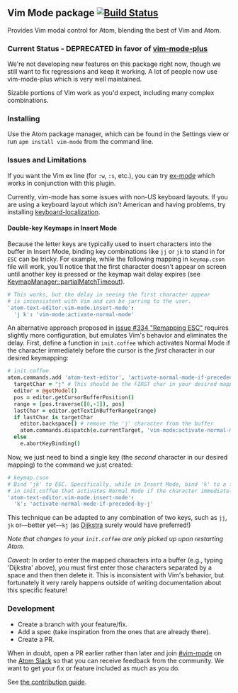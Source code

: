 ## Vim Mode package [![Build Status](https://travis-ci.org/atom/vim-mode.svg?branch=master)](https://travis-ci.org/atom/vim-mode)

Provides Vim modal control for Atom, blending the best of Vim and Atom.

### Current Status - DEPRECATED in favor of [vim-mode-plus](https://github.com/t9md/atom-vim-mode-plus)

We're not developing new features on this package right now, though we still want to fix regressions and keep it working. A lot of people now use vim-mode-plus which is very well maintained.

Sizable portions of Vim work as you'd expect, including many complex combinations.

[prs]: https://github.com/atom/vim-mode/pulls?direction=desc&page=1&sort=created&state=closed
[issues]: https://github.com/atom/vim-mode/issues

### Installing

Use the Atom package manager, which can be found in the Settings view or run `apm install vim-mode` from the command line.

### Issues and Limitations

If you want the Vim ex line (for `:w`, `:s`, etc.), you can try [ex-mode](https://atom.io/packages/ex-mode)
which works in conjunction with this plugin.

Currently, vim-mode has some issues with non-US keyboard layouts. If you are using a keyboard layout which *isn't* American and having problems, try installing [keyboard-localization](https://atom.io/packages/keyboard-localization).

#### Double-key Keymaps in Insert Mode

Because the letter keys are typically used to insert characters into the buffer in Insert Mode, binding key combinations like `jj` or `jk` to stand in for `ESC` can be tricky. For example, while the following mapping in `keymap.cson` file will work, you'll notice that the first character doesn't appear on screen until another key is pressed or the keymap wait delay expires (see [KeymapManager::partialMatchTimeout](https://atom.io/docs/api/v1.3.2/KeymapManager)).

```coffeescript
# This works, but the delay in seeing the first character appear
# is inconsistent with Vim and can be jarring to the user.
'atom-text-editor.vim-mode.insert-mode':
  'j k': 'vim-mode:activate-normal-mode'
```

An alternative approach proposed in [issue #334 "Remapping ESC"](https://github.com/atom/vim-mode/issues/334#issuecomment-85603175) requires slightly more configuration, but emulates Vim's behavior and eliminates the delay. First, define a function in `init.coffee` which activates Normal Mode if the character immediately before the cursor is the _first_ character in our desired keymapping:

```coffeescript
# init.coffee
atom.commands.add 'atom-text-editor', 'activate-normal-mode-if-preceded-by-j': (e) ->
  targetChar = "j" # This should be the FIRST char in your desired mapping
  editor = @getModel()
  pos = editor.getCursorBufferPosition()
  range = [pos.traverse([0,-1]), pos]
  lastChar = editor.getTextInBufferRange(range)
  if lastChar is targetChar
    editor.backspace() # remove the 'j' character from the buffer
    atom.commands.dispatch(e.currentTarget, 'vim-mode:activate-normal-mode')
  else
    e.abortKeyBinding()
```

Now, we just need to bind a single key (the _second_ character in our desired mapping) to the command we just created:

```coffeescript
# keymap.cson
# Bind 'jk' to ESC. Specifically, while in Insert Mode, bind 'k' to a function defined
# in init.coffee that activates Normal Mode if the character immediately before the cursor is 'j'.
'atom-text-editor.vim-mode.insert-mode':
  'k': 'activate-normal-mode-if-preceded-by-j'
```

This technique can be adapted to any combination of two keys, such as `jj`, `jk` or—better yet—`kj` (as [Dijkstra](https://en.wikipedia.org/wiki/Dijkstra%27s_algorithm) surely would have preferred!)

_Note that changes to your `init.coffee` are only picked up upon restarting Atom._

_Caveat:_ In order to enter the mapped characters into a buffer (e.g., typing 'Dijkstra' above), you must first enter those characters separated by a space and then then delete it. This is inconsistent with Vim's behavior, but fortunately it very rarely happens outside of writing documentation about this specific feature!

### Development

* Create a branch with your feature/fix.
* Add a spec (take inspiration from the ones that are already there).
* Create a PR.

When in doubt, open a PR earlier rather than later and join [#vim-mode](https://atomio.slack.com/messages/vim-mode/) on the [Atom Slack](http://atom-slack.herokuapp.com/) so that you can receive
feedback from the community. We want to get your fix or feature included as much
as you do.

See [the contribution guide](https://github.com/atom/vim-mode/blob/master/CONTRIBUTING.md).
